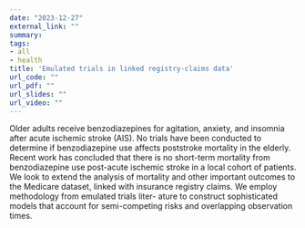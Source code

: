 ```yaml
---
date: "2023-12-27"
external_link: ""
summary: 
tags:
- all
- health
title: 'Emulated trials in linked registry-claims data'
url_code: ""
url_pdf: ""
url_slides: ""
url_video: ""
---
```


Older adults receive benzodiazepines for agitation, anxiety, and insomnia after acute ischemic stroke (AIS). No
trials have been conducted to determine if benzodiazepine use affects poststroke mortality in the elderly. Recent
work has concluded that there is no short-term mortality from benzodiazepine use post-acute ischemic stroke
in a local cohort of patients. We look to extend the analysis of mortality and other important outcomes to the
Medicare dataset, linked with insurance registry claims. We employ methodology from emulated trials liter-
ature to construct sophisticated models that account for semi-competing risks and overlapping observation times.
